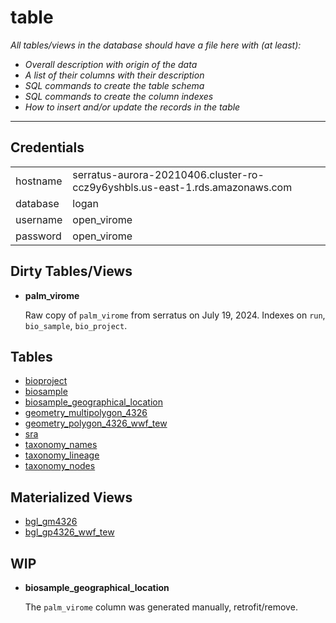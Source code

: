 # table

*All tables/views in the database should have a file here with (at least):*

 * *Overall description with origin of the data*
 * *A list of their columns with their description*
 * *SQL commands to create the table schema*
 * *SQL commands to create the column indexes*
 * *How to insert and/or update the records in the table*

 ---

## Credentials

|     |     |
| --- | --- |
| hostname | serratus-aurora-20210406.cluster-ro-ccz9y6yshbls.us-east-1.rds.amazonaws.com |
| database | logan |
| username | open_virome |
| password | open_virome |

## Dirty Tables/Views

* **palm_virome**

  Raw copy of `palm_virome` from serratus on July 19, 2024.
  Indexes on `run`, `bio_sample`, `bio_project`.

## Tables

* [bioproject](bioproject.md)
* [biosample](biosample.md)
* [biosample_geographical_location](biosample_geographical_location.md)
* [geometry_multipolygon_4326](geometry_multipolygon_4326.md)
* [geometry_polygon_4326_wwf_tew](geometry_polygon_4326_wwf_tew.md)
* [sra](sra.md)
* [taxonomy_names](taxonomy_names.md)
* [taxonomy_lineage](taxonomy_lineage.md)
* [taxonomy_nodes](taxonomy_nodes.md)

## Materialized Views

* [bgl_gm4326](bgl_gm4326.md)
* [bgl_gp4326_wwf_tew](bgl_gp4326_wwf_tew.md)

## WIP

* **biosample_geographical_location**

  The `palm_virome` column was generated manually, retrofit/remove.
